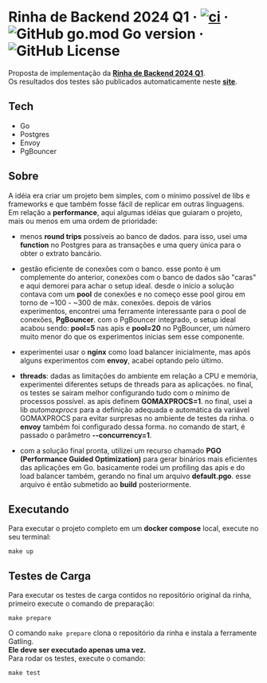 # Rinha de Backend 2024 Q1 · [![ci](https://github.com/vitorsalgado/rinha-2024-q1/actions/workflows/ci.yml/badge.svg)](https://github.com/vitorsalgado/rinha-2024-q1/actions/workflows/ci.yml) · ![GitHub go.mod Go version](https://img.shields.io/github/go-mod/go-version/vitorsalgado/rinha-2024-q1) · ![GitHub License](https://img.shields.io/github/license/vitorsalgado/rinha-2024-q1)

Proposta de implementação da **[Rinha de Backend 2024 Q1](https://github.com/zanfranceschi/rinha-de-backend-2024-q1)**.  
Os resultados dos testes são publicados automaticamente neste **[site](https://vitorsalgado.github.io/rinha-2024-q1/)**.

## Tech

- Go
- Postgres
- Envoy
- PgBouncer

## Sobre

A idéia era criar um projeto bem simples, com o mínimo possível de libs e frameworks e que também fosse fácil de replicar em outras linguagens.  
Em relação a **performance**, aqui algumas idéias que guiaram o projeto, mais ou menos em uma ordem de prioridade:  

- menos **round trips** possíveis ao banco de dados. para isso, usei uma **function** no Postgres para as transações e uma query única para o obter o extrato bancário.

- gestão eficiente de conexões com o banco. esse ponto é um complemente do anterior, conexões com o banco de dados são "caras" e aqui demorei para achar o setup ideal. desde o início a solução contava com um **pool** de conexões e no começo esse pool girou em torno de ~100 - ~300 de máx. conexões. depois de vários experimentos, encontrei uma ferramente interessante para o pool de conexões, **PgBouncer**. com o PgBouncer integrado, o setup ideal acabou sendo: __pool=5__ nas apis e __pool=20__ no PgBouncer, um número muito menor do que os experimentos inicias sem esse componente.

- experimentei usar o **nginx** como load balancer inicialmente, mas após alguns experimentos com **envoy**, acabei optando pelo último.

- **threads**: dadas as limitações do ambiente em relação a CPU e memória, experimentei diferentes setups de threads para as aplicações. no final, os testes se sairam melhor configurando tudo com o mínimo de processos possível. as apis definem **GOMAXPROCS=1**. no final, usei a lib _automaxprocs_ para a definição adequada e automática da variável GOMAXPROCS para evitar surpresas no ambiente de testes da rinha. 
o **envoy** também foi configurado dessa forma. no comando de start, é passado o parâmetro __--concurrency=1__.

- com a solução final pronta, utilizei um recurso chamado **PGO (Performance Guided Optimization)** para gerar binários mais eficientes das aplicações em Go. basicamente rodei um profiling das apis e do load balancer também, gerando no final um arquivo **default.pgo**. esse arquivo é então submetido ao **build** posteriormente.

## Executando

Para executar o projeto completo em um **docker compose** local, execute no seu terminal:
```
make up
```

## Testes de Carga

Para executar os testes de carga contidos no repositório original da rinha, 
primeiro execute o comando de preparação:
```
make prepare
```

O comando `make prepare` clona o repositório da rinha e instala a ferramente Gatling.  
**Ele deve ser executado apenas uma vez.**  
Para rodar os testes, execute o comando:
```
make test
```
